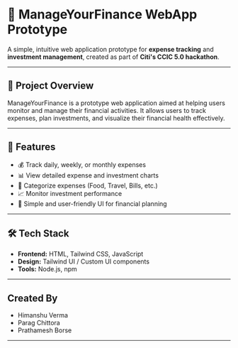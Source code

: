 # 💸 ManageYourFinance WebApp Prototype

A simple, intuitive web application prototype for **expense tracking** and **investment management**, created as part of **Citi's CCIC 5.0 hackathon**.

---

## 📌 Project Overview

ManageYourFinance is a prototype web application aimed at helping users monitor and manage their financial activities. It allows users to track expenses, plan investments, and visualize their financial health effectively.

---

## 🚀 Features

- 💰 Track daily, weekly, or monthly expenses
- 📊 View detailed expense and investment charts
- 🧾 Categorize expenses (Food, Travel, Bills, etc.)
- 📈 Monitor investment performance
- 🧠 Simple and user-friendly UI for financial planning

---

## 🛠 Tech Stack

- **Frontend:** HTML, Tailwind CSS, JavaScript
- **Design:** Tailwind UI / Custom UI components
- **Tools:** Node.js, npm

---

## Created By

- Himanshu Verma
- Parag Chittora
- Prathamesh Borse

---

